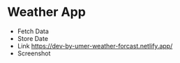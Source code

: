 # Weather App
- Fetch Data
- Store Date
- Link https://dev-by-umer-weather-forcast.netlify.app/
- Screenshot
